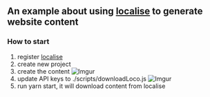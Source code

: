 ## An example about using [localise](https://localise.biz/) to generate website content

### How to start
1. register [localise](https://localise.biz/)
2. create new project
3. create the content
![Imgur](https://i.imgur.com/eYnR8Cs.png)
4. update API keys to ./scripts/downloadLoco.js
![Imgur](https://i.imgur.com/dxSmbqZ.png)
5. run yarn start, it will download content from localise